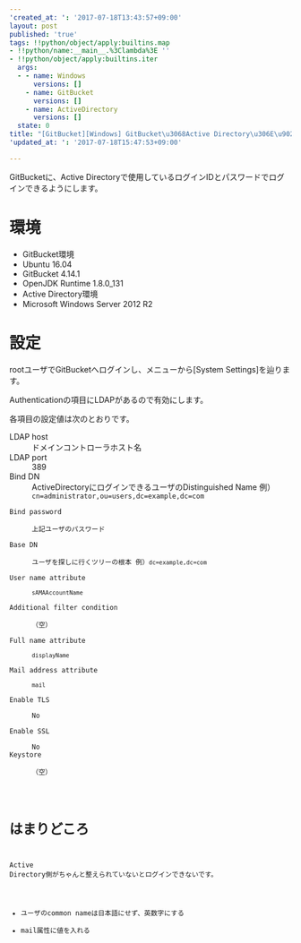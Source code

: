 ```yaml
---
'created_at: ': '2017-07-18T13:43:57+09:00'
layout: post
published: 'true'
tags: !!python/object/apply:builtins.map
- !!python/name:__main__.%3Clambda%3E ''
- !!python/object/apply:builtins.iter
  args:
  - - name: Windows
      versions: []
    - name: GitBucket
      versions: []
    - name: ActiveDirectory
      versions: []
  state: 0
title: "[GitBucket][Windows] GitBucket\u3068Active Directory\u306E\u9023\u643A"
'updated_at: ': '2017-07-18T15:47:53+09:00'

---
```

GitBucketに、Active Directoryで使用しているログインIDとパスワードでログインできるようにします。  
  
# 環境  
  
- GitBucket環境  
 - Ubuntu 16.04  
 - GitBucket 4.14.1  
 - OpenJDK Runtime 1.8.0_131  
- Active Directory環境  
 - Microsoft Windows Server 2012 R2  
  
  
# 設定  
  
rootユーザでGitBucketへログインし、メニューから[System Settings]を辿ります。  
  
Authenticationの項目にLDAPがあるので有効にします。  
  
各項目の設定値は次のとおりです。  
  
<dl>  
<dt>LDAP host</dt>  
<dd>ドメインコントローラホスト名</dd>  
<dt>LDAP port</dt>  
<dd>389</dd>  
<dt>Bind DN</dt>  
<dd>ActiveDirectoryにログインできるユーザのDistinguished Name 例）<code>cn=administrator,ou=users,dc=example,dc=com </dd>  
<dt>Bind password</dt>  
<dd>上記ユーザのパスワード</dd>  
<dt>Base DN</dt>  
<dd>ユーザを探しに行くツリーの根本 例）<code>dc=example,dc=com</code></dd>  
<dt>User name attribute</dt>  
<dd><code>sAMAAccountName</code></dd>  
<dt>Additional filter condition</dt>  
<dd>（空）</dd>  
<dt>Full name attribute</dt>  
<dd><code>displayName</code></dd>  
<dt>Mail address attribute</dt>  
<dd><code>mail</code></dd>  
<dt>Enable TLS</dt>  
<dd>No</dd>  
<dt>Enable SSL</dt>  
<dd>No</d>  
<dt>Keystore</dt>  
<dd>（空）</d>  
</dl>  
  
# はまりどころ  
  
Active Directory側がちゃんと整えられていないとログインできないです。  
  
- ユーザのcommon nameは日本語にせず、英数字にする  
- mail属性に値を入れる  
